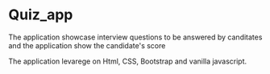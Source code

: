 # Quiz_app
The application showcase interview questions to be answered by canditates and the application show the candidate's score

The application levarege on Html, CSS, Bootstrap and vanilla javascript.
